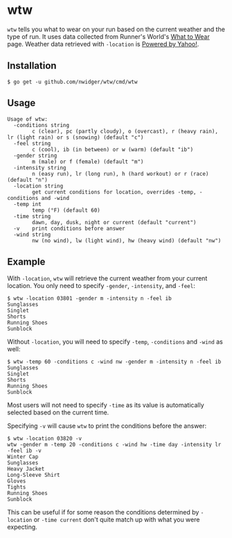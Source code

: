 wtw
===

`wtw` tells you what to wear on your run based on the current weather
and the type of run.  It uses data collected from Runner's
World's [What to Wear](http://www.runnersworld.com/what-to-wear) page.
Weather data retrieved with `-location`
is [Powered by Yahoo!](https://www.yahoo.com/?ilc=401).

## Installation

```
$ go get -u github.com/nwidger/wtw/cmd/wtw
```

## Usage

```
Usage of wtw:
  -conditions string
    	c (clear), pc (partly cloudy), o (overcast), r (heavy rain), lr (light rain) or s (snowing) (default "c")
  -feel string
    	c (cool), ib (in between) or w (warm) (default "ib")
  -gender string
    	m (male) or f (female) (default "m")
  -intensity string
    	n (easy run), lr (long run), h (hard workout) or r (race) (default "n")
  -location string
    	get current conditions for location, overrides -temp, -conditions and -wind
  -temp int
    	temp (°F) (default 60)
  -time string
    	dawn, day, dusk, night or current (default "current")
  -v	print conditions before answer
  -wind string
    	nw (no wind), lw (light wind), hw (heavy wind) (default "nw")
```

## Example

With `-location`, `wtw` will retrieve the current weather from your
current location.  You only need to specify `-gender`, `-intensity`,
and `-feel`:

```
$ wtw -location 03801 -gender m -intensity n -feel ib
Sunglasses
Singlet
Shorts
Running Shoes
Sunblock
```

Without `-location`, you will need to specify `-temp`, `-conditions`
and `-wind` as well:

```
$ wtw -temp 60 -conditions c -wind nw -gender m -intensity n -feel ib
Sunglasses
Singlet
Shorts
Running Shoes
Sunblock
```

Most users will not need to specify `-time` as its value is
automatically selected based on the current time.

Specifying `-v` will cause `wtw` to print the conditions before the
answer:

```
$ wtw -location 03820 -v
wtw -gender m -temp 20 -conditions c -wind hw -time day -intensity lr -feel ib -v
Winter Cap
Sunglasses
Heavy Jacket
Long-Sleeve Shirt
Gloves
Tights
Running Shoes
Sunblock
```

This can be useful if for some reason the conditions determined by
`-location` or `-time current` don't quite match up with what you were
expecting.
